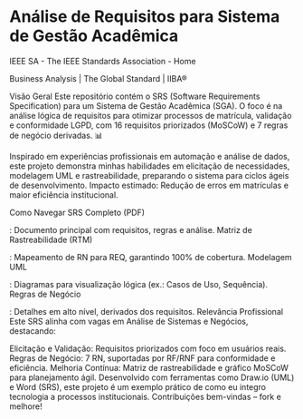 # Análise de Requisitos para Sistema de Gestão Acadêmica

IEEE SA - The IEEE Standards Association - Home


Business Analysis | The Global Standard | IIBA®

Visão Geral
Este repositório contém o SRS (Software Requirements Specification) para um Sistema de Gestão Acadêmica (SGA). O foco é na análise lógica de requisitos para otimizar processos de matrícula, validação e conformidade LGPD, com 16 requisitos priorizados (MoSCoW) e 7 regras de negócio derivadas. 📊

Inspirado em experiências profissionais em automação e análise de dados, este projeto demonstra minhas habilidades em elicitação de necessidades, modelagem UML e rastreabilidade, preparando o sistema para ciclos ágeis de desenvolvimento. Impacto estimado: Redução de erros em matrículas e maior eficiência institucional.


Como Navegar
SRS Completo (PDF)

: Documento principal com requisitos, regras e análise.
Matriz de Rastreabilidade (RTM)

: Mapeamento de RN para REQ, garantindo 100% de cobertura.
Modelagem UML

: Diagramas para visualização lógica (ex.: Casos de Uso, Sequência).
Regras de Negócio

: Detalhes em alto nível, derivados dos requisitos.
Relevância Profissional
Este SRS alinha com vagas em Análise de Sistemas e Negócios, destacando:

Elicitação e Validação: Requisitos priorizados com foco em usuários reais.
Regras de Negócio: 7 RN, suportadas por RF/RNF para conformidade e eficiência.
Melhoria Contínua: Matriz de rastreabilidade e gráfico MoSCoW para planejamento ágil.
Desenvolvido com ferramentas como Draw.io (UML) e Word (SRS), este projeto é um exemplo prático de como eu integro tecnologia a processos institucionais. Contribuições bem-vindas – fork e melhore!
